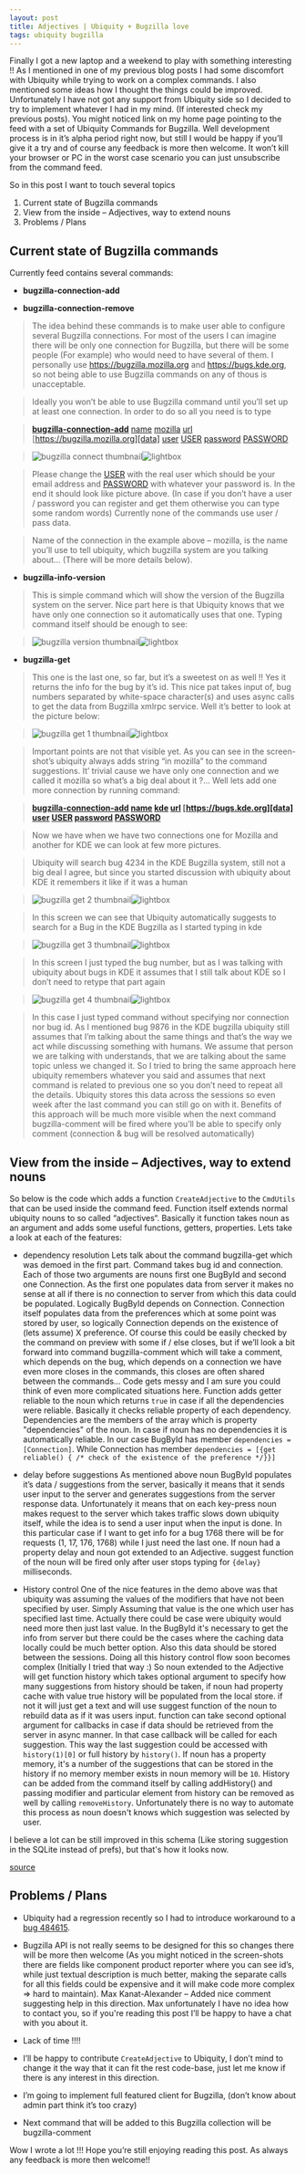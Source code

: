 ```yaml
---
layout: post
title: Adjectives | Ubiquity + Bugzilla love
tags: ubiquity bugzilla
---
```


Finally I got a new laptop and a weekend to play with something interesting !!
As I mentioned in one of my previous blog posts I had some discomfort with 
Ubiquity while trying to work on a complex commands. I also mentioned some 
ideas how I thought the things could be improved. Unfortunately I have not got
any support from Ubiquity side so I decided to try to implement whatever I had
in my mind. (If interested check my previous posts). You might noticed  link
on my home page pointing to the feed with a set of Ubiquity Commands for 
Bugzilla. Well development process is in it’s alpha period right now, but 
still I would be happy if you’ll give it a try and of course any feedback is 
more then welcome. It won’t kill your browser or PC in the worst case scenario
you can just unsubscribe from the command feed.

So in this post I want to touch several topics

1. Current state of Bugzilla commands
2. View from the inside – Adjectives, way to extend nouns
3. Problems / Plans


Current state of Bugzilla commands  
----------------------------------

Currently feed contains several commands:

- **bugzilla-connection-add**

- **bugzilla-connection-remove**

> The idea behind these commands is to make user able to configure several 
> Bugzilla connections. For most of the users I can imagine there will be only
> one connection for Bugzilla, but there will be some people (For example) who
> would need to have several of them. I personally use 
> <https://bugzilla.mozilla.org> and <https://bugs.kde.org>, so not being able
> to use Bugzilla commands on any of thous is unacceptable.

> Ideally you won’t be able to use Bugzilla command until you’ll set up at 
> least one connection. In order to do so all you need is to type

> **[bugzilla-connection-add][command]** [name][modifier] [mozilla][data] 
> [url][modifier] [https://bugzilla.mozilla.org][data] [user][modifier]
> [USER][data] [password][modifier] [PASSWORD][data]

> ![bugzilla connect thumbnail]![lightbox][bugzilla connect]

> Please change the [USER][data] with the real user which should be your email
> address and [PASSWORD][data] with whatever your password is. In the end it
> should look like picture above. (In case if you don’t have a user / password
> you can register and get them otherwise you can type some random words) 
> Currently none of the commands use user / pass data.

> Name of the connection in the example above – mozilla, is the name you’ll 
> use to tell ubiquity, which bugzilla system are you talking about... (There
> will be more details below).

- **bugzilla-info-version**

> This is simple command which will show the version of the Bugzilla system on
> the server. Nice part here is that Ubiquity knows that we have only one 
> connection so it automatically uses that one. Typing command itself should 
> be enough to see:

> ![bugzilla version thumbnail]![lightbox][bugzilla version]

- **bugzilla-get**

> This one is the last one, so far, but it’s a sweetest on as well !! Yes it 
> returns the info for the bug by it’s id. This nice pat takes input of, bug
> numbers separated by white-space character(s) and uses async calls to get 
> the data from Bugzilla xmlrpc service. Well it’s better to look at the 
> picture below:

> ![bugzilla get 1 thumbnail]![lightbox][bugzilla get 1]

> Important points are not that visible yet. As you can see in the 
> screen-shot’s ubiquity always adds string “in mozilla” to the command 
> suggestions. It’ trivial cause we have only one connection and we called it
> mozilla so what’s a big deal about it ?… Well lets add one more connection 
> by running command:

> **[bugzilla-connection-add][command] [name][modifier] [kde][data] 
> [url][modifier] [https://bugs.kde.org][data] [user][modifier] [USER][data] 
> [password][modifier] [PASSWORD][data]**

> Now we have when we have two connections one for Mozilla and another for KDE
> we can look at few more pictures.

> Ubiquity will search bug 4234 in the KDE Bugzilla system, still not a big 
> deal I agree, but since you started discussion with ubiquity about KDE it 
> remembers it like if it was a human

> ![bugzilla get 2 thumbnail]![lightbox][bugzilla get 2]

> In this screen we can see that Ubiquity automatically suggests to search for
> a Bug in the KDE Bugzilla as I started typing in kde

> ![bugzilla get 3 thumbnail]![lightbox][bugzilla get 3]

> In this screen I just typed the bug number, but as I was talking with 
> ubiquity about bugs in KDE it assumes that I still talk about KDE so I don’t
> need to retype that part again

> ![bugzilla get 4 thumbnail]![lightbox][bugzilla get 4]

> In this case I just typed command without specifying nor connection nor bug 
> id.  As I mentioned bug 9876 in the KDE bugzilla ubiquity still assumes that
> I’m talking about the same things and that’s the way we act while discussing
> something with humans. We assume that person we are talking with 
> understands, that we are talking about the same topic unless we changed it.
> So I tried to bring the same approach here ubiquity remembers whatever you
> said and assumes that next command is related to previous one so you don’t
> need to repeat all the details. Ubiquity stores this data across the
> sessions so even week after the last command you can still go on with it.
> Benefits of this approach will be much more visible when the next command 
> bugzilla-comment  will be fired where you’ll be able to specify only comment
> (connection & bug will be resolved automatically)

View from the inside – Adjectives, way to extend nouns
------------------------------------------------------

So below is the code which adds a function `CreateAdjective` to the `CmdUtils` 
that can be used inside the command feed. Function itself extends normal 
ubiquity nouns to so called “adjectives“. Basically it function takes noun as
an argument and adds some useful functions, getters, properties. Lets take a 
look at each of the features:

- dependency resolution
Lets talk about the command bugzilla-get which was demoed in the first part. 
Command takes bug id and connection. Each of those two arguments are nouns 
first one BugById and second one Connection. As the first one populates data 
from server it makes no sense at all if there is no connection to server from 
which this data could be populated. Logically BugById depends on Connection. 
Connection itself populates data from the preferences which at some point was
stored by user, so logically Connection depends on the existence of 
(lets assume) X preference. Of course this could be easily checked by the 
command on preview with some if / else closes, but if we’ll look a bit forward
into command bugzilla-comment which will take a comment, which depends on the
bug, which depends on a connection we have even more closes in the commands,
this closes are often shared between the commands... Code gets messy and I am
sure you could think of even more complicated situations here.
Function adds getter reliable to the noun which returns `true` in case if all
the dependencies were reliable. Basically it checks reliable property of each
dependency. Dependencies are the members of the array which is property 
"dependencies" of the noun. In case if noun has no dependencies it is 
automatically reliable. In our case BugById has member 
`dependencies = [Connection]`. While Connection has member 
`dependencies = [{get reliable() { /* check of the existence of the preference */}}]`

- delay before suggestions
As mentioned above noun BugById populates it’s data / suggestions from the 
server, basically it means that it sends user input to the server and 
generates suggestions from the server response data. Unfortunately it means 
that on each key-press noun makes request to the server which takes traffic 
slows down ubiquity itself, while the idea is to send a user input when the 
input is done. In this particular case if I want to get info for a bug 1768 
there will be for requests (1, 17, 176, 1768) while I just need the last one.
If noun had a property delay and noun got extended to an Adjective. suggest 
function of the noun will be fired only after user stops typing for `{delay}` 
milliseconds.

- History control
One of the nice features in the demo above was that ubiquity was assuming the
values of the modifiers that have not been specified by user. Simply Assuming
that value is the one which user has specified last time. Actually there could
be case were ubiquity would need more then just last value. In the BugById 
it's necessary to get the info from server but there could be the cases where
the caching data locally could be much better option. Also this data should be
stored between the sessions. Doing all this history control flow soon becomes
complex (Initially I tried that way :)
So noun extended to the Adjective will get function history which takes 
optional argument to specify how many suggestions from history should be 
taken, if noun had property cache with value true history will be populated 
from the local store. if not it will just get a text and will use suggest 
function of the noun to rebuild data as if it was users input. function can 
take second optional argument for callbacks in case if data should be 
retrieved from the server  in async manner. In that case callback will be 
called for each suggestion. This way the last suggestion could be accessed 
with `history(1)[0]` or full history by `history()`. If noun has a property 
memory, it's a number of the suggestions that can be stored in the history if
no memory member exists in noun memory will be `10`.  History can be added 
from the command itself by calling addHistory() and passing modifier and 
particular element from history can be removed as well by calling 
`removeHistory`. Unfortunately  there is no way to automate this process as 
noun doesn't knows which suggestion was selected by user.

I believe a lot can be still improved in this schema (Like storing suggestion
in the SQLite instead of prefs), but that's how it looks now.

<script src="http://gist.github.com/384296.js"> </script>
<noscript><a href='http://gist.github.com/384296'>source</a></noscript>

Problems / Plans
----------------

- Ubiquity had a regression recently so I had to introduce workaround to a 
[bug 484615](https://bugzilla.mozilla.org/show_bug.cgi?id=484615).

- Bugzilla API is not really seems to be designed for this so changes there 
will be more then welcome (As you might noticed in the screen-shots there are 
fields like component product reporter where you can see id’s, while just 
textual description is much better, making the separate calls for all this 
fields could be expensive and it will make code more complex => hard to 
maintain). Max Kanat-Alexander – Added nice comment suggesting help in this 
direction. Max unfortunately I have no idea how to contact you, so if you're 
reading this post I’ll be happy to have a chat with you about it.

- Lack of time !!!!

- I’ll be happy to contribute `CreateAdjective` to Ubiquity, I don’t mind to
change it the way that it can fit the rest code-base, just let me know if 
there is any interest in this direction.

- I’m going to implement full featured client for Bugzilla, (don’t know about 
admin part think it’s too crazy)

- Next command that will be added to this Bugzilla collection will be 
bugzilla-comment

Wow I wrote a lot !!! Hope you’re still enjoying reading this post. As always
any feedback is more then welcome!!

[bugzilla connect thumbnail]:/resources/images/bugzilla-connection-add-thumbnail.png
[bugzilla version thumbnail]:/resources/images/bugzilla-info-version-thumbnail.png
[bugzilla get 1 thumbnail]:/resources/images/bugzilla-get-1-thumbnail.png
[bugzilla get 2 thumbnail]:/resources/images/bugzilla-get-2-thumbnail.png
[bugzilla get 3 thumbnail]:/resources/images/bugzilla-get-3-thumbnail.png
[bugzilla get 4 thumbnail]:/resources/images/bugzilla-get-4-thumbnail.png
[bugzilla connect]:/resources/images/bugzilla-connection-add.png
[bugzilla version]:/resources/images/bugzilla-info-version.png
[bugzilla get 1]:/resources/images/bugzilla-get-1.png
[bugzilla get 2]:/resources/images/bugzilla-get-2.png
[bugzilla get 3]:/resources/images/bugzilla-get-3.png
[bugzilla get 4]:/resources/images/bugzilla-get-4.png

[command]:#command
[modifier]:#modifier
[data]:#data
[additional modifier]:#additional_modifier "Additional details required by dynamic modifier"